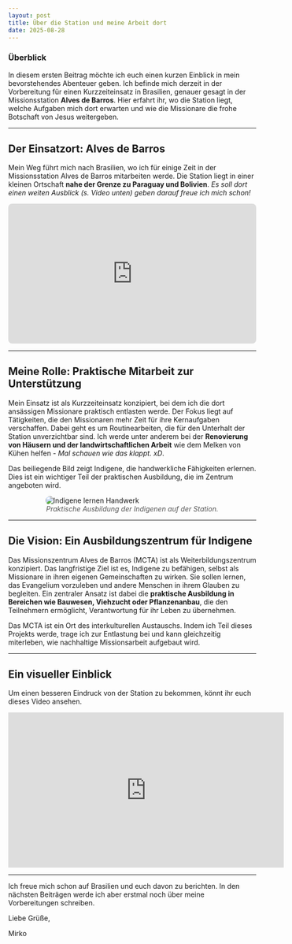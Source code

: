 ```yaml
---
layout: post
title: Über die Station und meine Arbeit dort
date: 2025-08-28
---
```


### Überblick
In diesem ersten Beitrag möchte ich euch einen kurzen Einblick in mein bevorstehendes Abenteuer geben. Ich befinde mich derzeit in der Vorbereitung für einen Kurzzeiteinsatz in Brasilien, genauer gesagt in der Missionsstation **Alves de Barros**. Hier erfahrt ihr, wo die Station liegt, welche Aufgaben mich dort erwarten und wie die Missionare die frohe Botschaft von Jesus weitergeben.

---

## Der Einsatzort: Alves de Barros

Mein Weg führt mich nach Brasilien, wo ich für einige Zeit in der Missionsstation Alves de Barros mitarbeiten werde. Die Station liegt in einer kleinen Ortschaft **nahe der Grenze zu Paraguay und Bolivien**. *Es soll dort einen weiten Ausblick (s. Video unten) geben darauf freue ich mich schon!*

<div style="position:relative; padding-bottom:56.25%; height:0; overflow:hidden;">
<iframe src="https://www.google.com/maps/embed?pb=!1m18!1m12!1m3!1d18384384.982312076!2d-66.0815286472667!3d-19.413903287037098!2m3!1f0!2f0!3f0!3m2!1i1024!2i768!4f13.1!3m3!1m2!1s0x947953ddd4b16f7d%3A0x5ba757a130f99a40!2sSchule%20Alves%20de%20Barros!5e1!3m2!1sde!2sde!4v1756401393001!5m2!1sde!2sde" style="position:absolute; top:0; left:0; width:100%; height:100%; border:none; border-radius: 8px;"
          allowfullscreen="" loading="lazy">
          </iframe>
</div>

---

## Meine Rolle: Praktische Mitarbeit zur Unterstützung

Mein Einsatz ist als Kurzzeiteinsatz konzipiert, bei dem ich die dort ansässigen Missionare praktisch entlasten werde. Der Fokus liegt auf Tätigkeiten, die den Missionaren mehr Zeit für ihre Kernaufgaben verschaffen. Dabei geht es um Routinearbeiten, die für den Unterhalt der Station unverzichtbar sind. Ich werde unter anderem bei der **Renovierung von Häusern und der landwirtschaftlichen Arbeit** wie dem Melken von Kühen helfen - *Mal schauen wie das klappt. xD*.

Das beiliegende Bild zeigt Indigene, die handwerkliche Fähigkeiten erlernen. Dies ist ein wichtiger Teil der praktischen Ausbildung, die im Zentrum angeboten wird.

<div class="gallery">
    <img src="https://dipm.de/wp-content/uploads/2025/01/Alves-4-2048x1536.jpg" alt="Indigene lernen Handwerk" style="max-width: 70%; height: auto; display: block; margin: 0 auto; border-radius: 8px;">
    <figcaption style="text-align: center; font-style: italic; color: #555;">Praktische Ausbildung der Indigenen auf der Station.</figcaption>
</div>

---

## Die Vision: Ein Ausbildungszentrum für Indigene

Das Missionszentrum Alves de Barros (MCTA) ist als Weiterbildungszentrum konzipiert. Das langfristige Ziel ist es, Indigene zu befähigen, selbst als Missionare in ihren eigenen Gemeinschaften zu wirken. Sie sollen lernen, das Evangelium vorzuleben und andere Menschen in ihrem Glauben zu begleiten. Ein zentraler Ansatz ist dabei die **praktische Ausbildung in Bereichen wie Bauwesen, Viehzucht oder Pflanzenanbau**, die den Teilnehmern ermöglicht, Verantwortung für ihr Leben zu übernehmen.

Das MCTA ist ein Ort des interkulturellen Austauschs. Indem ich Teil dieses Projekts werde, trage ich zur Entlastung bei und kann gleichzeitig miterleben, wie nachhaltige Missionsarbeit aufgebaut wird.

---

## Ein visueller Einblick

Um einen besseren Eindruck von der Station zu bekommen, könnt ihr euch dieses Video ansehen.

<iframe width="560" height="315" src="https://www.youtube.com/embed/rGSmI5A3ASI" 
    title="YouTube video player" frameborder="0" allowfullscreen
    allow="accelerometer; autoplay; clipboard-write; encrypted-media; gyroscope; picture-in-picture; web-share"></iframe>

---

Ich freue mich schon auf Brasilien und euch davon zu berichten. In den nächsten Beiträgen werde ich aber erstmal noch über meine Vorbereitungen schreiben.

Liebe Grüße,

Mirko